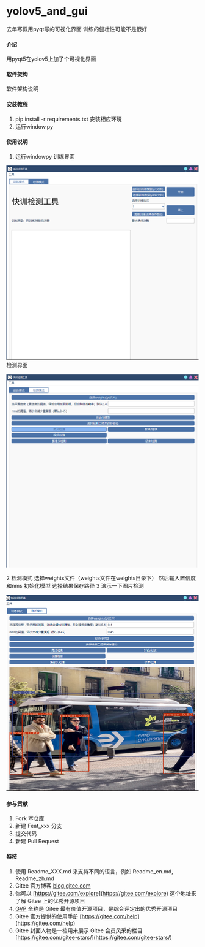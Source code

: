 # yolov5_and_gui
去年寒假用pyqt写的可视化界面
训练的健壮性可能不是很好
#### 介绍
用pyqt5在yolov5上加了个可视化界面

#### 软件架构
软件架构说明


#### 安装教程

1.  pip install -r requirements.txt 安装相应环境
2.  运行window.py


#### 使用说明

1.  运行windowpy
训练界面

![输入图片说明](image1.png)
检测界面



![输入图片说明](image2.png)

2 检测模式
选择weights文件（weights文件在weights目录下）
然后输入置信度和nms
初始化模型
选择结果保存路径
3
演示一下图片检测




![输入图片说明](image3.png)


#### 参与贡献

1.  Fork 本仓库
2.  新建 Feat_xxx 分支
3.  提交代码
4.  新建 Pull Request


#### 特技

1.  使用 Readme\_XXX.md 来支持不同的语言，例如 Readme\_en.md, Readme\_zh.md
2.  Gitee 官方博客 [blog.gitee.com](https://blog.gitee.com)
3.  你可以 [https://gitee.com/explore](https://gitee.com/explore) 这个地址来了解 Gitee 上的优秀开源项目
4.  [GVP](https://gitee.com/gvp) 全称是 Gitee 最有价值开源项目，是综合评定出的优秀开源项目
5.  Gitee 官方提供的使用手册 [https://gitee.com/help](https://gitee.com/help)
6.  Gitee 封面人物是一档用来展示 Gitee 会员风采的栏目 [https://gitee.com/gitee-stars/](https://gitee.com/gitee-stars/)

